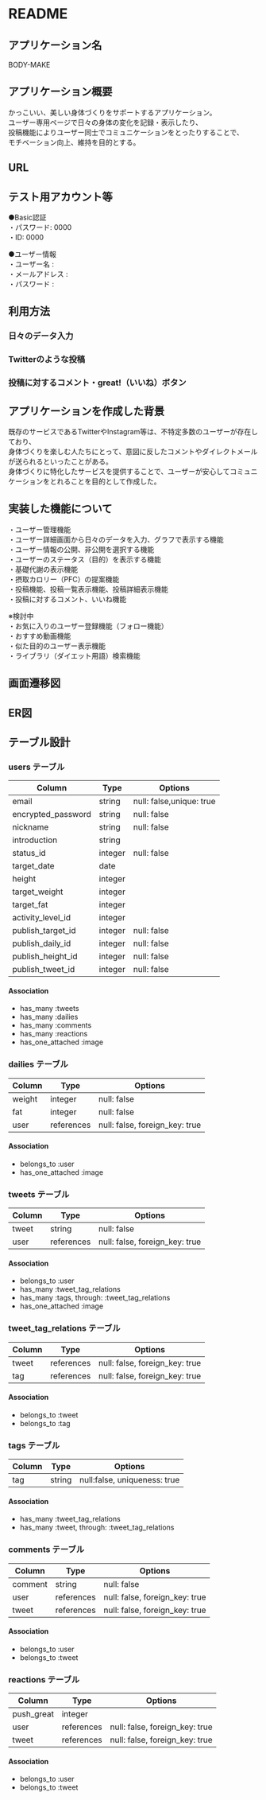 # README

## アプリケーション名
BODY-MAKE

## アプリケーション概要
かっこいい、美しい身体づくりをサポートするアプリケーション。  
ユーザー専用ページで日々の身体の変化を記録・表示したり、  
投稿機能によりユーザー同士でコミュニケーションをとったりすることで、  
モチベーション向上、維持を目的とする。

## URL

## テスト用アカウント等
●Basic認証  
    ・パスワード: 0000  
    ・ID: 0000  

●ユーザー情報  
    ・ユーザー名    :  
    ・メールアドレス :  
    ・パスワード    :  

## 利用方法

### 日々のデータ入力

### Twitterのような投稿

### 投稿に対するコメント・great!（いいね）ボタン


## アプリケーションを作成した背景
既存のサービスであるTwitterやInstagram等は、不特定多数のユーザーが存在しており、  
身体づくりを楽しむ人たちにとって、意図に反したコメントやダイレクトメールが送られるといったことがある。  
身体づくりに特化したサービスを提供することで、ユーザーが安心してコミュニケーションをとれることを目的として作成した。


## 実装した機能について
・ユーザー管理機能  
・ユーザー詳細画面から日々のデータを入力、グラフで表示する機能  
・ユーザー情報の公開、非公開を選択する機能  
・ユーザーのステータス（目的）を表示する機能  
・基礎代謝の表示機能  
・摂取カロリー（PFC）の提案機能  
・投稿機能、投稿一覧表示機能、投稿詳細表示機能  
・投稿に対するコメント、いいね機能  
  
※検討中  
・お気に入りのユーザー登録機能（フォロー機能）  
・おすすめ動画機能  
・似た目的のユーザー表示機能  
・ライブラリ（ダイエット用語）検索機能  

## 画面遷移図

## ER図


## テーブル設計

### users テーブル
| Column             | Type    | Options                  |
| ------------------ | ------  |------------------------- |
| email              | string  | null: false,unique: true |
| encrypted_password | string  | null: false              |
| nickname           | string  | null: false              |
| introduction       | string  |                          |
| status_id          | integer | null: false              |
| target_date        | date    |                          |
| height             | integer |                          |
| target_weight      | integer |                          |
| target_fat         | integer |                          |
| activity_level_id  | integer |                          |
| publish_target_id  | integer | null: false              |
| publish_daily_id   | integer | null: false              |
| publish_height_id  | integer | null: false              |
| publish_tweet_id   | integer | null: false              |

#### Association
- has_many :tweets
- has_many :dailies
- has_many :comments
- has_many :reactions
- has_one_attached :image




### dailies テーブル
| Column | Type       | Options                        |
| ------ | ---------- |------------------------------- |
| weight | integer    | null: false                    |
| fat    | integer    | null: false                    |
| user   | references | null: false, foreign_key: true |

#### Association
- belongs_to :user
- has_one_attached :image




### tweets テーブル
| Column | Type       | Options                        |
| ------ | ---------- | ------------------------------ |
| tweet  | string     | null: false                    |
| user   | references | null: false, foreign_key: true |

#### Association
- belongs_to :user
- has_many :tweet_tag_relations
- has_many :tags, through: :tweet_tag_relations
- has_one_attached :image




### tweet_tag_relations テーブル
| Column | Type       | Options                        |
| ------ | ---------- | ------------------------------ |
| tweet  | references | null: false, foreign_key: true |
| tag    | references | null: false, foreign_key: true |

#### Association
- belongs_to :tweet
- belongs_to :tag





### tags テーブル
| Column | Type       | Options                      |
| ------ | ---------- | ---------------------------- |
| tag    | string     | null:false, uniqueness: true |

#### Association
- has_many :tweet_tag_relations
- has_many :tweet, through: :tweet_tag_relations





### comments テーブル
| Column     | Type       | Options                        |
| ---------- | ---------- | ------------------------------ |
| comment    | string     | null: false                    |
| user       | references | null: false, foreign_key: true |
| tweet      | references | null: false, foreign_key: true |

#### Association
- belongs_to :user
- belongs_to :tweet





### reactions テーブル
| Column     | Type       | Options                        |
| ---------- | ---------- | ------------------------------ |
| push_great | integer    |                                |
| user       | references | null: false, foreign_key: true |
| tweet      | references | null: false, foreign_key: true |

#### Association
- belongs_to :user
- belongs_to :tweet
